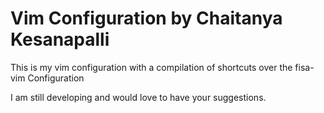 # Vim Configuration by Chaitanya Kesanapalli

This is my vim configuration with a compilation of shortcuts over the fisa-vim Configuration


I am still developing and would love to have your suggestions. 

